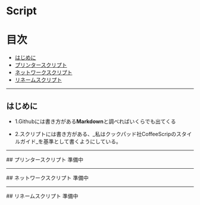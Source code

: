 # Script

# 目次

- [はじめに](#first)
- [プリンタースクリプト](#printscript)
- [ネットワークスクリプト](#netsc)
- [リネームスクリプト](#rename)

<hr id="first" />

## はじめに

* 1.Githubには書き方がある**Markdown**と調べればいくらでも出てくる

* 2.スクリプトには書き方がある、_私はクックパッド社CoffeeScripのスタイルガイド_を基準として書くようにしている。

<hr id="printscript" />
## プリンタースクリプト
準備中

<hr id="netsc" />
## ネットワークスクリプト
準備中

<hr id="rename" />
## リネームスクリプト
準備中
